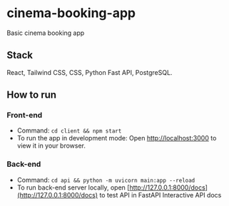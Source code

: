 # cinema-booking-app

Basic cinema booking app

## Stack

React, Tailwind CSS, CSS, Python Fast API, PostgreSQL.

## How to run

### Front-end

- Command: `cd client && npm start`
- To run the app in development mode: Open [http://localhost:3000](http://localhost:3000) to view it in your browser.

### Back-end

- Command: `cd api && python -m uvicorn main:app --reload`
- To run back-end server locally, open [http://127.0.0.1:8000/docs](http://127.0.0.1:8000/docs) to test API in FastAPI Interactive API docs
